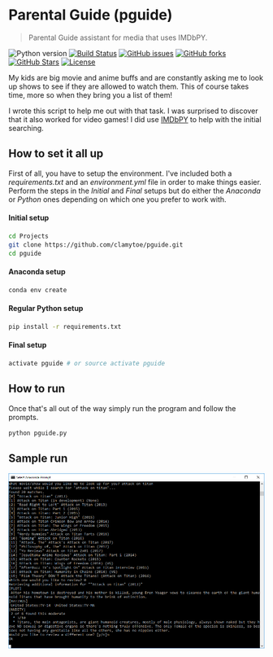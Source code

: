 # Parental Guide (pguide)
> Parental Guide assistant for media that uses IMDbPY.

![Python version][python-version]
[![Build Status][travis-image]][travis-url]
[![GitHub issues][issues-image]][issues-url]
[![GitHub forks][fork-image]][fork-url]
[![GitHub Stars][stars-image]][stars-url]
[![License][license-image]][license-url]

My kids are big movie and anime buffs and are constantly asking me to look up shows to see if they are allowed to watch them. This of course takes time, more so when they bring you a list of them!

I wrote this script to help me out with that task. I was surprised to discover that it also worked for video games! I did use [IMDbPY](https://github.com/alberanid/imdbpy) to help with the initial searching.

## How to set it all up
First of all, you have to setup the environment. I've included both a *requirements.txt* and an *environment.yml* file in order to make things easier. Perform the steps in the *Initial* and *Final* setups but do either the *Anaconda* or *Python* ones depending on which one you prefer to work with.

#### Initial setup
```bash
cd Projects
git clone https://github.com/clamytoe/pguide.git
cd pguide
```

#### Anaconda setup
```bash
conda env create
```

#### Regular Python setup
```bash
pip install -r requirements.txt
```

#### Final setup
```bash
activate pguide # or source activate pguide
```

## How to run
Once that's all out of the way simply run the program and follow the prompts.

```bash
python pguide.py
```

## Sample run
![sample run](attack_on_titan.png)

[python-version]:https://img.shields.io/badge/python-3.6.3-brightgreen.svg
[travis-image]:https://travis-ci.org/clamytoe/pguide.svg?branch=master
[travis-url]:https://travis-ci.org/clamytoe/pguide
[issues-image]:https://img.shields.io/github/issues/clamytoe/pguide.svg
[issues-url]:https://github.com/clamytoe/pguide/issues
[fork-image]:https://img.shields.io/github/forks/clamytoe/pguide.svg
[fork-url]:https://github.com/clamytoe/pguide/network
[stars-image]:https://img.shields.io/github/stars/clamytoe/pguide.svg
[stars-url]:https://github.com/clamytoe/pguide/stargazers
[license-image]:https://img.shields.io/github/license/clamytoe/pguide.svg
[license-url]:https://github.com/clamytoe/pguide/blob/master/LICENSE
